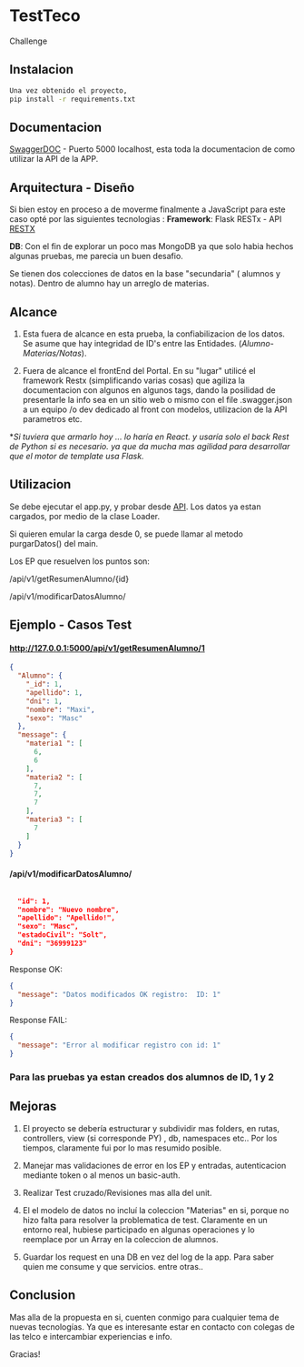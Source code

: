 
# TestTeco
Challenge 
## Instalacion


```bash
Una vez obtenido el proyecto, 
pip install -r requirements.txt
```


## Documentacion
 [SwaggerDOC](http://127.0.0.1:5000/) - Puerto 5000 localhost, esta toda la documentacion de como utilizar la API de la APP.

## Arquitectura - Diseño

Si bien estoy en proceso a de moverme finalmente a JavaScript para este caso opté  por las siguientes tecnologias : 
**Framework**: Flask RESTx - API  [RESTX](https://flask-restx.readthedocs.io/en/latest/)

**DB**: Con el fin de explorar un poco mas MongoDB ya que solo habia hechos algunas pruebas, me parecia un buen desafio.

Se tienen dos colecciones de datos en la base "secundaria" ( alumnos y notas). Dentro de alumno hay un arreglo de materias.

## Alcance
1) Esta fuera de alcance en esta prueba, la confiabilizacion de los datos. Se asume que hay integridad de ID's entre las Entidades. (_Alumno-Materias/Notas_). 



2) Fuera de alcance el frontEnd del Portal. En su "lugar" utilicé el framework Restx (simplificando varias cosas) que agiliza la documentacion con algunos en algunos tags, dando la posilidad de presentarle la info sea en un sitio web o mismo con el file .swagger.json a un equipo /o dev dedicado al front con modelos, utilizacion de la API parametros etc.

**Si tuviera que armarlo hoy ...  lo haría en React. y usaría solo el back Rest de Python si es necesario. 
 ya que da  mucha mas agilidad para desarrollar que el motor de template usa Flask.*
 
## Utilizacion 
Se debe ejecutar el app.py, y probar desde [API](http://127.0.0.1:5000/).
Los datos ya estan cargados, por medio de la clase Loader.

Si quieren emular la carga desde 0, se puede llamar al metodo purgarDatos() del main.

Los EP que resuelven los puntos son: 

/api/v1/getResumenAlumno/{id}


​/api​/v1​/modificarDatosAlumno​/

## Ejemplo - Casos Test

#### http://127.0.0.1:5000/api/v1/getResumenAlumno/1

```json
{
  "Alumno": {
    "_id": 1,
    "apellido": 1,
    "dni": 1,
    "nombre": "Maxi",
    "sexo": "Masc"
  },
  "message": {
    "materia1 ": [
      6,
      6
    ],
    "materia2 ": [
      7,
      7,
      7
    ],
    "materia3 ": [
      7
    ]
  }
}
```
#### /api/v1/modificarDatosAlumno/
```json

  "id": 1,
  "nombre": "Nuevo nombre",
  "apellido": "Apellido!",
  "sexo": "Masc",
  "estadoCivil": "Solt",
  "dni": "36999123"
}
```     
Response OK: 
```json
{
  "message": "Datos modificados OK registro:  ID: 1"
}
```

Response FAIL: 
```json
{
  "message": "Error al modificar registro con id: 1"
}
```

### Para las pruebas ya estan creados dos alumnos de ID, 1 y 2 ###

## Mejoras
1) El proyecto se debería  estructurar y subdividir mas folders, en rutas, controllers, view (si corresponde PY)  , db,  namespaces etc.. Por los tiempos, claramente fui por lo mas resumido posible.
2) Manejar mas validaciones de error en los EP y entradas, autenticacion mediante token o al menos un basic-auth. 

3) Realizar Test cruzado/Revisiones mas alla del unit.
4) El el modelo de datos no incluí la coleccion "Materias"  en si, porque no hizo falta para resolver la problematica de test. Claramente en un entorno real, hubiese participado en algunas operaciones y lo reemplace por un Array en la coleccion de alumnos.
5) Guardar los request en una DB en vez del log de la app. Para saber quien me consume y que servicios.
entre otras..

## Conclusion
Mas alla de la propuesta en si, cuenten conmigo para cualquier tema de nuevas tecnologías. Ya que es interesante estar en contacto con colegas de las telco e intercambiar experiencias e info.

Gracias!
